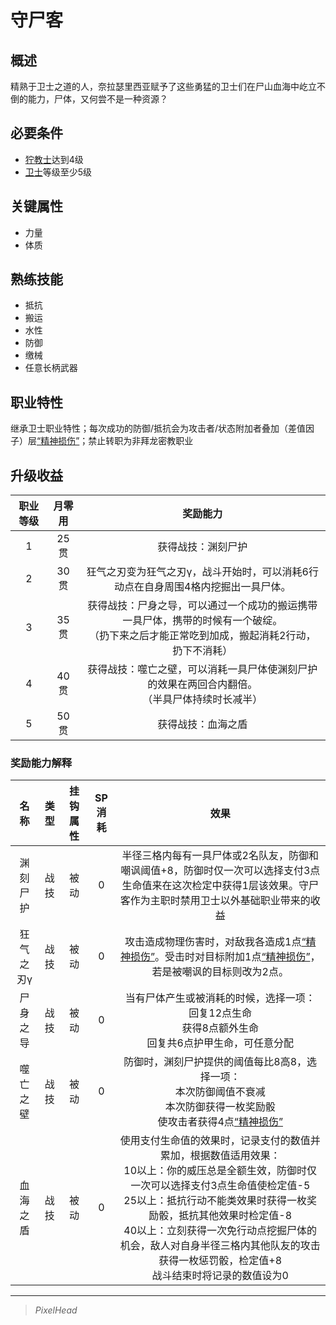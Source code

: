 # 守尸客

## 概述

精熟于卫士之道的人，奈拉瑟里西亚赋予了这些勇猛的卫士们在尸山血海中屹立不倒的能力，尸体，又何尝不是一种资源？

## 必要条件

* <a href="../grimnarchclergy" target="_blank">狞教士</a>达到4级
* <a href="../../../basicJob/Guard" target="_blank">卫士</a>等级至少5级

## 关键属性

* 力量
* 体质

## 熟练技能

* 抵抗
* 搬运
* 水性
* 防御
* 缴械
* 任意长柄武器

## 职业特性

继承卫士职业特性；每次成功的防御/抵抗会为攻击者/状态附加者叠加（差值因子）层<a href="../../../../status/mark/#精神损伤" target="_blank">“精神损伤”</a>；禁止转职为非拜龙密教职业

## 升级收益

职业等级|月零用|奖励能力
:--:|:--:|:--:
1|25贯|获得战技：渊刻尸护
2|30贯|狂气之刃变为狂气之刃γ，战斗开始时，可以消耗6行动点在自身周围4格内挖掘出一具尸体。
3|35贯|获得战技：尸身之导，可以通过一个成功的搬运携带一具尸体，携带的时候有一个破绽。<br>（扔下来之后才能正常吃到加成，搬起消耗2行动，扔下不消耗）
4|40贯|获得战技：噬亡之壁，可以消耗一具尸体使渊刻尸护的效果在两回合内翻倍。<br>（半具尸体持续时长减半）
5|50贯|获得战技：血海之盾

### 奖励能力解释

名称|类型|挂钩属性|SP消耗|效果
:--:|:--:|:--:|:--:|:--:
渊刻尸护|战技|被动|0|半径三格内每有一具尸体或2名队友，防御和嘲讽阈值+8，防御时仅一次可以选择支付3点生命值来在这次检定中获得1层该效果。守尸客作为主职时禁用卫士以外基础职业带来的收益
狂气之刃γ|战技|被动|0|攻击造成物理伤害时，对敌我各造成1点<a href="../../../../status/mark/#精神损伤" target="_blank">“精神损伤”</a>。受击时对目标附加1点<a href="../../../../status/mark/#精神损伤" target="_blank">“精神损伤”</a>，若是被嘲讽的目标则改为2点。
尸身之导|战技|被动|0|当有尸体产生或被消耗的时候，选择一项：<br>回复12点生命<br>获得8点额外生命<br>回复共6点护甲生命，可任意分配
噬亡之壁|战技|被动|0|防御时，渊刻尸护提供的阈值每比8高8，选择一项：<br>本次防御阈值不衰减<br>本次防御获得一枚奖励骰<br>使攻击者获得4点<a href="../../../../status/mark/#精神损伤" target="_blank">“精神损伤”</a>
血海之盾|战技|被动|0|使用支付生命值的效果时，记录支付的数值并累加，根据数值适用效果：<br>10以上：你的威压总是全额生效，防御时仅一次可以选择支付3点生命值使检定值-5<br>25以上：抵抗行动不能类效果时获得一枚奖励骰，抵抗其他效果时检定值-8<br>40以上：立刻获得一次免行动点挖掘尸体的机会，敌人对自身半径三格内其他队友的攻击获得一枚惩罚骰，检定值+8<br>战斗结束时将记录的数值设为0

---

> *PixelHead*